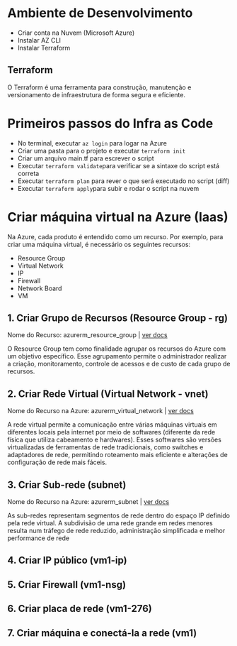 
# Ambiente de Desenvolvimento
- Criar conta na Nuvem (Microsoft Azure)
- Instalar AZ CLI
- Instalar Terraform

## Terraform
O Terraform é uma ferramenta para construção, manutenção e versionamento de infraestrutura de forma segura e eficiente.

# Primeiros passos do Infra as Code
- No terminal, executar ``az login`` para logar na Azure
- Criar uma pasta para o projeto e executar ``terraform init``
- Criar um arquivo main.tf para escrever o script
- Executar ``terraform validate``para verificar se a sintaxe do script está correta
- Executar ``terraform plan`` para rever o que será executado no script (diff)
- Executar ``terraform apply``para subir e rodar o script na nuvem

# Criar máquina virtual na Azure (Iaas)

Na Azure, cada produto é entendido como um recurso. 
Por exemplo, para criar uma máquina virtual, é necessário os seguintes recursos:

- Resource Group
- Virtual Network
- IP 
- Firewall
- Network Board
- VM

## 1. Criar Grupo de Recursos (Resource Group - rg)
Nome do Recurso: azurerm_resource_group | [ver docs](https://registry.terraform.io/providers/hashicorp/azurerm/latest/docs/resources/resource_group)

O Resource Group tem como finalidade agrupar os recursos do Azure com um objetivo específico.
Esse agrupamento permite o administrador realizar a criação, monitoramento, controle de acessos e de custo de cada grupo de recursos.

## 2. Criar Rede Virtual (Virtual Network - vnet)
Nome do Recurso na Azure: azurerm_virtual_network | [ver docs](https://registry.terraform.io/providers/hashicorp/azurerm/latest/docs/resources/virtual_network)

A rede virtual permite a comunicação entre várias máquinas virtuais em diferentes locais pela internet por meio de softwares (diferente da rede física que utiliza cabeamento e hardwares). Esses softwares são versões virtualizadas de ferramentas de rede tradicionais, como switches e adaptadores de rede, permitindo roteamento mais eficiente e alterações de configuração de rede mais fáceis.


## 3. Criar Sub-rede (subnet)
Nome do Recurso na Azure: azurerm_subnet |  [ver docs](https://registry.terraform.io/providers/hashicorp/azurerm/latest/docs/resources/subnet)

As sub-redes representam segmentos de rede dentro do espaço IP definido pela rede virtual. A subdivisão de uma rede grande em redes menores resulta num tráfego de rede reduzido, administração simplificada e melhor performance de rede

## 4. Criar IP público (vm1-ip)



## 5. Criar Firewall (vm1-nsg)

## 6. Criar placa de rede (vm1-276)

## 7. Criar máquina e conectá-la a rede (vm1)

